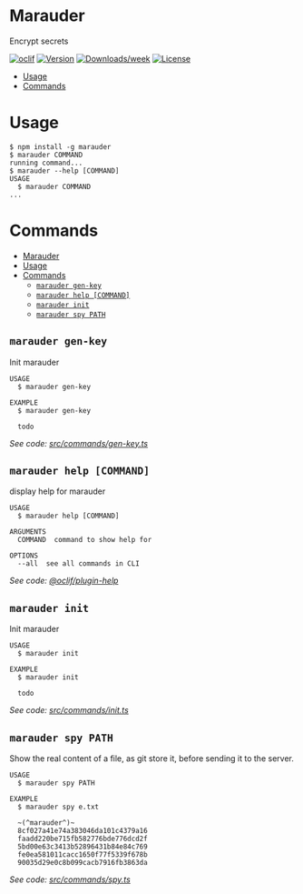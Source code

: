 Marauder
============

Encrypt secrets

[![oclif](https://img.shields.io/badge/cli-oclif-brightgreen.svg)](https://oclif.io)
[![Version](https://img.shields.io/npm/v/@bam.tech/marauder.svg)](https://npmjs.org/package/@bam.tech/marauder)
[![Downloads/week](https://img.shields.io/npm/dw/@bam.tech/marauder.svg)](https://npmjs.org/package/@bam.tech/marauder)
[![License](https://img.shields.io/npm/l/@bam.tech/marauder.svg)](https://github.com/bamlab/marauder/blob/master/package.json)

<!-- toc -->
* [Usage](#usage)
* [Commands](#commands)
<!-- tocstop -->
# Usage

```sh-session
$ npm install -g marauder
$ marauder COMMAND
running command...
$ marauder --help [COMMAND]
USAGE
  $ marauder COMMAND
...
```

# Commands
<!-- commands -->
- [Marauder](#marauder)
- [Usage](#usage)
- [Commands](#commands)
  - [`marauder gen-key`](#marauder-gen-key)
  - [`marauder help [COMMAND]`](#marauder-help-command)
  - [`marauder init`](#marauder-init)
  - [`marauder spy PATH`](#marauder-spy-path)

## `marauder gen-key`

Init marauder

```
USAGE
  $ marauder gen-key

EXAMPLE
  $ marauder gen-key

  todo
```

_See code: [src/commands/gen-key.ts](https://github.com/bamlab/marauder/blob/v1.0.0/src/commands/gen-key.ts)_

## `marauder help [COMMAND]`

display help for marauder

```
USAGE
  $ marauder help [COMMAND]

ARGUMENTS
  COMMAND  command to show help for

OPTIONS
  --all  see all commands in CLI
```

_See code: [@oclif/plugin-help](https://github.com/oclif/plugin-help/blob/v3.2.2/src/commands/help.ts)_

## `marauder init`

Init marauder

```
USAGE
  $ marauder init

EXAMPLE
  $ marauder init

  todo
```

_See code: [src/commands/init.ts](https://github.com/bamlab/marauder/blob/v1.0.0/src/commands/init.ts)_

## `marauder spy PATH`

Show the real content of a file, as git store it, before sending it to the server.

```
USAGE
  $ marauder spy PATH

EXAMPLE
  $ marauder spy e.txt

  ~(^marauder^)~
  8cf027a41e74a383046da101c4379a16
  faadd220be715fb582776bde776dcd2f
  5bd00e63c3413b52896431b84e84c769
  fe0ea581011cacc1650f77f5339f678b
  90035d29e0c8b099cacb7916fb3863da
```

_See code: [src/commands/spy.ts](https://github.com/bamlab/marauder/blob/v1.0.0/src/commands/spy.ts)_
<!-- commandsstop -->
